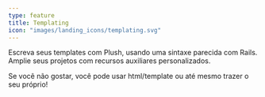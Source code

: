 ```yaml
---
type: feature
title: Templating
icon: "images/landing_icons/templating.svg"
---
```


Escreva seus templates com Plush, usando uma sintaxe parecida com Rails. Amplie seus projetos com recursos auxiliares personalizados.

Se você não gostar, você pode usar html/template ou até mesmo trazer o seu próprio!